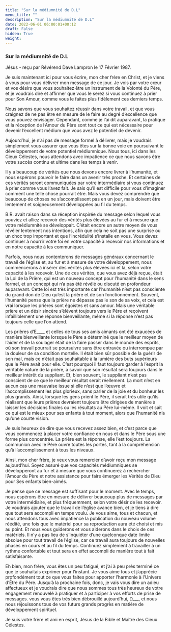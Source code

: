 ```yaml
---
title: "Sur la médiumnité de D.L"
menu_title: ""
description: "Sur la médiumnité de D.L"
date: 2022-06-01 06:00:01+00:12
draft: False
hidden: True
weight:
---
```

### Sur la médiumnité de D.L

Jésus - reçu par Révérend Dave Lampron le 17 Février 1987.

Je suis maintenant ici pour vous écrire, mon cher frère en Christ, et je viens à vous pour vous délivrer mon message de ce jour. Je vois par votre cœur et vos désirs que vous souhaitez être un instrument de la Volonté du Père, et je voudrais dire et affirmer que vous le serez si vous continuez à prier pour Son Amour, comme vous le faites plus fidèlement ces derniers temps.

Nous savons que vous souhaitez réussir dans votre travail, et que vous craignez de ne pas être en mesure de le faire au degré d’excellence que vous pouvez envisager. Cependant, comme je l’ai dit auparavant, la pratique et la réception de l’Amour du Père sont tout ce qui est nécessaire pour devenir l’excellent médium que vous avez le potentiel de devenir.

Aujourd’hui, je n’ai pas de message formel à délivrer, mais je voudrais simplement vous assurer que vous êtes sur la bonne voie en poursuivant le développement de votre potentiel médiumnique. Nous tous, ici dans les Cieux Célestes, nous attendons avec impatience ce que nous savons être votre succès continu et ultime dans les temps à venir.

Il y a beaucoup de vérités que nous devons encore livrer à l’humanité, et nous espérons pouvoir le faire dans un avenir très proche. Et certaines de ces vérités seront communiquées par votre intermédiaire si vous continuez à prier comme vous l’avez fait. Je sais qu’il est difficile pour vous d’imaginer comment une telle chose pourrait être. Mais vous devez comprendre que beaucoup de choses ne s’accomplissent pas en un jour, mais doivent être lentement et soigneusement développées au fil du temps.

B.R. avait raison dans sa réception inspirée du message selon lequel vous pouviez et alliez recevoir des vérités plus élevées au fur et à mesure que votre médiumnité se développait. C’était encore un autre moyen de vous révéler lentement nos intentions, afin que cela ne soit pas une surprise ou un choc trop important et que l’incrédulité s’installe en vous. Vous devez continuer à nourrir votre foi en votre capacité à recevoir nos informations et en notre capacité à les communiquer.

Parfois, nous nous contenterons de messages généraux concernant le travail de l’église et, au fur et à mesure de votre développement, nous commencerons à insérer des vérités plus élevées ici et là, selon votre capacité à les recevoir. Une de ces vérités, que vous avez déjà reçue, était la Loi de la Prière, qui est un nouveau concept pour l’humanité dans le sens formel, et un concept qui n’a pas été révélé ou discuté en profondeur auparavant. Cette loi est très importante car l’humanité n’est pas consciente du grand don de Dieu qu’est la prière et de son fonctionnement. Souvent, l’humanité pense que la prière ne dépasse pas le son de sa voix, et cela est vrai lorsque les prières sont égoïstes et sans amour. Mais une véritable prière et un désir sincère s’élèvent toujours vers le Père et reçoivent infailliblement une réponse bienveillante, même si la réponse n’est pas toujours celle que l’on attend.

Les prières d’E____ et celles de tous ses amis aimants ont été exaucées de manière bienveillante lorsque le Père a déterminé que le meilleur moyen de l’aider et de la soulager était de la faire passer dans le monde des esprits, où son travail pourrait se poursuivre sans être entravée ou interrompue par la douleur de sa condition mortelle. Il était bien sûr possible de la guérir de son mal, mais ce n’était pas souhaitable à la lumière des buts supérieurs que le Père avait pour elle. C’est pourquoi il faut toujours garder à l’esprit la véritable nature de la prière, à savoir que son résultat sera toujours dans le meilleur intérêt du suppliant. Et, bien souvent, le suppliant n’est pas conscient de ce que le meilleur résultat serait réellement. La mort n’est en aucun cas une mauvaise issue si elle n’est que l’œuvre et l’accomplissement les plus glorieux, sans parler de la joie et du bonheur les plus grands. Ainsi, lorsque les gens prient le Père, il serait très utile qu’ils réalisent que leurs prières devraient toujours être dirigées de manière à laisser les décisions finales ou les résultats au Père lui-même. Il voit et sait ce qui est le mieux pour ses enfants à tout moment, alors que l’humanité n’a qu’une courte vision.

Je suis heureux de dire que vous recevez assez bien, et c’est parce que vous commencez à placer votre confiance en nous et dans le Père sous une forme plus concentrée. La prière est la réponse, elle l’est toujours. La communion avec le Père ouvre toutes les portes, tant à la compréhension qu’à l’accomplissement à tous les niveaux.

Ainsi, mon cher frère, je veux vous remercier d’avoir reçu mon message aujourd’hui. Soyez assuré que vos capacités médiumniques se développeront au fur et à mesure que vous continuerez à rechercher l’Amour du Père et notre assistance pour faire émerger les Vérités de Dieu pour Ses enfants bien-aimés.

Je pense que ce message est suffisant pour le moment. Avec le temps, nous espérons être en mesure de délivrer beaucoup plus de messages par votre intermédiaire, et plus fréquemment, selon votre désir de les recevoir. Je voudrais ajouter que le travail de l’église avance bien, et je tiens à dire que tout sera accompli en temps voulu. Je vous aime, tous et chacun, et nous attendons tous avec impatience la publication du nouveau volume réédité, une fois que le matériel pour sa reproduction aura été choisi et mis au point. Et nous vous guiderons et vous aiderons dans le choix de ces matériels. Il n’y a pas lieu de s’inquiéter d’une quelconque date limite absolue pour tout travail de l’église, car ce travail aura toujours de nouvelles phases en cours et au fil du temps. Continuez simplement à travailler à un rythme confortable et tout sera en effet accompli de manière tout à fait satisfaisante.

Eh bien, mon frère, vous êtes un peu fatigué, et j’ai à peu près terminé ce que je souhaitais exprimer pour l’instant. Je vous aime tous et j’apprécie profondément tout ce que vous faites pour apporter l’harmonie à l’Univers d’Être du Père. Jusqu’à la prochaine fois, donc, je vais vous dire un adieu affectueux et je voudrais dire que nous sommes tous très heureux de votre engagement renouvelé à pratiquer et à participer à vos efforts de prise de messages. vous vous êtes très bien débrouillé aujourd’hui, D___, et nous nous réjouissons tous de vos futurs grands progrès en matière de développement spirituel.

Je suis votre frère et ami en esprit, Jésus de la Bible et Maître des Cieux Célestes.